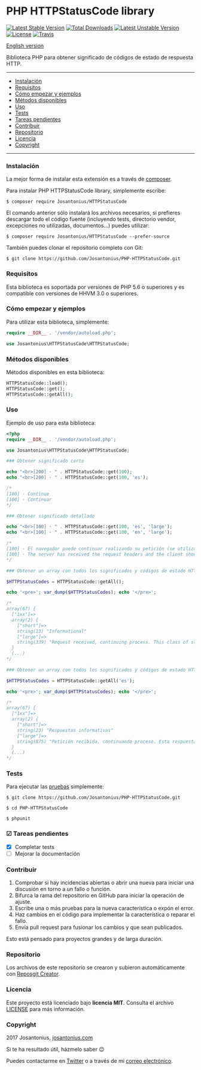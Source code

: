 # PHP HTTPStatusCode library

[![Latest Stable Version](https://poser.pugx.org/josantonius/httpstatuscode/v/stable)](https://packagist.org/packages/josantonius/httpstatuscode) [![Total Downloads](https://poser.pugx.org/josantonius/httpstatuscode/downloads)](https://packagist.org/packages/josantonius/httpstatuscode) [![Latest Unstable Version](https://poser.pugx.org/josantonius/httpstatuscode/v/unstable)](https://packagist.org/packages/josantonius/httpstatuscode) [![License](https://poser.pugx.org/josantonius/httpstatuscode/license)](https://packagist.org/packages/josantonius/httpstatuscode) [![Travis](https://travis-ci.org/Josantonius/PHP-HTTPStatusCode.svg)](https://travis-ci.org/Josantonius/PHP-HTTPStatusCode)

[English version](README.md)

Biblioteca PHP para obtener significado de códigos de estado de respuesta HTTP.

---

- [Instalación](#instalación)
- [Requisitos](#requisitos)
- [Cómo empezar y ejemplos](#cómo-empezar-y-ejemplos)
- [Métodos disponibles](#métodos-disponibles)
- [Uso](#uso)
- [Tests](#tests)
- [Tareas pendientes](#-tareas-pendientes)
- [Contribuir](#contribuir)
- [Repositorio](#repositorio)
- [Licencia](#licencia)
- [Copyright](#copyright)

---

### Instalación 

La mejor forma de instalar esta extensión es a través de [composer](http://getcomposer.org/download/).

Para instalar PHP HTTPStatusCode library, simplemente escribe:

    $ composer require Josantonius/HTTPStatusCode

El comando anterior sólo instalará los archivos necesarios, si prefieres descargar todo el código fuente (incluyendo tests, directorio vendor, excepciones no utilizadas, documentos...) puedes utilizar:

    $ composer require Josantonius/HTTPStatusCode --prefer-source

También puedes clonar el repositorio completo con Git:

    $ git clone https://github.com/Josantonius/PHP-HTTPStatusCode.git

### Requisitos

Esta biblioteca es soportada por versiones de PHP 5.6 o superiores y es compatible con versiones de HHVM 3.0 o superiores.

### Cómo empezar y ejemplos

Para utilizar esta biblioteca, simplemente:

```php
require __DIR__ . '/vendor/autoload.php';

use Josantonius\HTTPStatusCode\HTTPStatusCode;
```
### Métodos disponibles

Métodos disponibles en esta biblioteca:

```php
HTTPStatusCode::load();
HTTPStatusCode::get();
HTTPStatusCode::getAll();
```
### Uso

Ejemplo de uso para esta biblioteca:

```php
<?php
require __DIR__ . '/vendor/autoload.php';

use Josantonius\HTTPStatusCode\HTTPStatusCode;

### Obtener significado corto

echo "<br>[200] · " . HTTPStatusCode::get(100);
echo "<br>[200] · " . HTTPStatusCode::get(100, 'es');

/*
[100] · Continue
[100] · Continuar
*/

### Obtener significado detallado

echo "<br>[100] · " . HTTPStatusCode::get(100, 'es', 'large');
echo "<br>[100] · " . HTTPStatusCode::get(100, 'en', 'large');

/*
[100] · El navegador puede continuar realizando su petición (se utiliza para indicar que la primera parte de la petición del navegador se ha recibido correctamente).
[100] · The server has received the request headers and the client should proceed to send the request body (in the case of a request for which a body needs to be sent; for example, a POST request). Sending a large request body to a server after a request has been rejected for inappropriate headers would be inefficient. To have a server check the request's headers, a client must send Expect: 100-continue as a header in its initial request and receive a 100 Continue status code in response before sending the body. The response 417 Expectation Failed indicates the request should not be continued.
*/

### Obtener un array con todos los significados y códigos de estado HTTP en inglés

$HTTPStatusCodes = HTTPStatusCode::getAll();

echo '<pre>'; var_dump($HTTPStatusCodes); echo '</pre>';

/*
array(67) {
  ["1xx"]=>
  array(2) {
    ["short"]=>
    string(13) "Informational"
    ["large"]=>
    string(339) "Request received, continuing process. This class of status code indicates a provisional response, consisting only of the Status-Line and optional headers, and is terminated by an empty line. Since HTTP/1.0 did not define any 1xx status codes, servers must not send a 1xx response to an HTTP/1.0 client except under experimental conditions."
  }
  (...)
*/

### Obtener un array con todos los significados y códigos de estado HTTP en español

$HTTPStatusCodes = HTTPStatusCode::getAll('es');

echo '<pre>'; var_dump($HTTPStatusCodes); echo '</pre>';

/*
array(67) {
  ["1xx"]=>
  array(2) {
    ["short"]=>
    string(23) "Respuestas informativas"
    ["large"]=>
    string(875) "Petición recibida, continuando proceso. Esta respuesta significa que el servidor ha recibido los encabezados de la petición, y que el cliente debería proceder a enviar el cuerpo de la misma (en el caso de peticiones para las cuales el cuerpo necesita ser enviado; por ejemplo, una petición Hypertext Transfer Protocol). Si el cuerpo de la petición es largo, es ineficiente enviarlo a un servidor, cuando la petición ha sido ya rechazada, debido a encabezados inapropiados. Para hacer que un servidor cheque si la petición podría ser aceptada basada únicamente en los encabezados de la petición, el cliente debe enviar Expect: 100-continue como un encabezado en su petición inicial (vea Plantilla:Web-RFC: Expect header) y verificar si un código de estado 100 Continue es recibido en respuesta, antes de continuar (o recibir 417 Expectation Failed y no continuar)."
  }
  (...)
*/
```

### Tests 

Para ejecutar las [pruebas](tests/HTTPStatusCode/test) simplemente:

    $ git clone https://github.com/Josantonius/PHP-HTTPStatusCode.git
    
    $ cd PHP-HTTPStatusCode

    $ phpunit

### ☑ Tareas pendientes

- [x] Completar tests
- [ ] Mejorar la documentación

### Contribuir

1. Comprobar si hay incidencias abiertas o abrir una nueva para iniciar una discusión en torno a un fallo o función.
1. Bifurca la rama del repositorio en GitHub para iniciar la operación de ajuste.
1. Escribe una o más pruebas para la nueva característica o expón el error.
1. Haz cambios en el código para implementar la característica o reparar el fallo.
1. Envía pull request para fusionar los cambios y que sean publicados.

Esto está pensado para proyectos grandes y de larga duración.

### Repositorio

Los archivos de este repositorio se crearon y subieron automáticamente con [Reposgit Creator](https://github.com/Josantonius/BASH-Reposgit).

### Licencia

Este proyecto está licenciado bajo **licencia MIT**. Consulta el archivo [LICENSE](LICENSE) para más información.

### Copyright

2017 Josantonius, [josantonius.com](https://josantonius.com/)

Si te ha resultado útil, házmelo saber :wink:

Puedes contactarme en [Twitter](https://twitter.com/Josantonius) o a través de mi [correo electrónico](mailto:hello@josantonius.com).